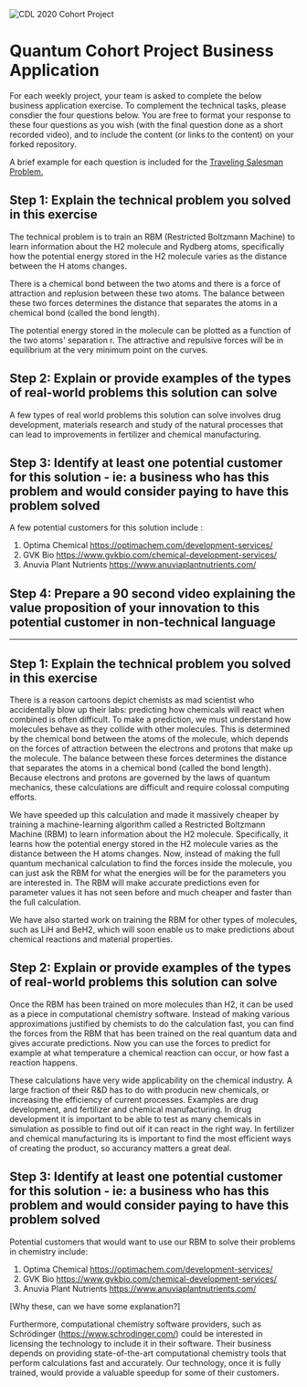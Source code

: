 ![CDL 2020 Cohort Project](../figures/CDL_logo.jpg)
# Quantum Cohort Project Business Application

For each weekly project, your team is asked to complete the below business application exercise.
To complement the technical tasks, please consdier the four questions below.
You are free to format your response to these four questions as you wish (with the final question done as a short recorded video), and to include
the content (or links to the content) on your forked repository.

A brief example for each question is included for the 
[Traveling Salesman Problem.](https://en.wikipedia.org/wiki/Travelling_salesman_problem)

## Step 1: Explain the technical problem you solved in this exercise

The technical problem is to train an RBM (Restricted Boltzmann Machine) to learn information about the H2 molecule and Rydberg atoms, specifically how the potential energy stored in the H2 molecule varies as the distance between the H atoms changes.

There is a chemical bond between the two atoms and there is a force of attraction and replusion between these two atoms. The balance between these two forces determines the distance that separates the atoms in a chemical bond (called the bond length).

The potential energy stored in the molecule can be plotted as a function of the two atoms' separation r. The attractive and repulsive forces will be in equilibrium at the very minimum point on the curves.

## Step 2: Explain or provide examples of the types of real-world problems this solution can solve

A few types of real world problems this solution can solve involves drug development, materials research and study of the natural processes that can lead to improvements in fertilizer and chemical manufacturing.

## Step 3: Identify at least one potential customer for this solution - ie: a business who has this problem and would consider paying to have this problem solved

A few potential customers for this solution include :

1) Optima Chemical https://optimachem.com/development-services/
2) GVK Bio https://www.gvkbio.com/chemical-development-services/
3) Anuvia Plant Nutrients https://www.anuviaplantnutrients.com/

## Step 4: Prepare a 90 second video explaining the value proposition of your innovation to this potential customer in non-technical language


--------------
## Step 1: Explain the technical problem you solved in this exercise
There is a reason cartoons depict chemists as mad scientist who accidentally blow up their labs: predicting how chemicals will react when combined is often difficult. To make a prediction, we must understand how molecules behave as they collide with other molecules. This is determined by the chemical bond between the atoms of the molecule, which depends on the forces of attraction between the electrons and protons that make up the molecule. The balance between these forces determines the distance that separates the atoms in a chemical bond (called the bond length). Because electrons and protons are governed by the laws of quantum mechanics, these calculations are difficult and require colossal computing efforts.

We have speeded up this calculation and made it massively cheaper by training a machine-learning algorithm called a Restricted Boltzmann Machine (RBM) to learn information about the H2 molecule. Specifically, it learns how the potential energy stored in the H2 molecule varies as the distance between the H atoms changes. Now, instead of making the full quantum mechanical calculation to find the forces inside the molecule, you can just ask the RBM for what the energies will be for the parameters you are interested in. The RBM will make accurate predictions even for parameter values it has not seen before and much cheaper and faster than the full calculation. 

We have also started work on training the RBM for other types of molecules, such as LiH and BeH2, which will soon enable us to make predictions about chemical reactions and material properties.


## Step 2: Explain or provide examples of the types of real-world problems this solution can solve

Once the RBM has been trained on more molecules than H2, it can be used as a piece in computational chemistry software. Instead of making various approximations justified by chemists to do the calculation fast, you can find the forces from the RBM that has been trained on the real quantum data and gives accurate predictions. Now you can use the forces to predict for example at what temperature a chemical reaction can occur, or how fast a reaction happens. 

These calculations have very wide applicability on the chemical industry. A large fraction of their R&D has to do with producin new chemicals, or increasing the efficiency of current processes. Examples are drug development, and fertilizer and chemical manufacturing. In drug development it is important to be able to test as many chemicals in simulation as possible to find out oif it can react in the right way. In fertilizer and chemical manufacturing its is important to find the most efficient ways of creating the product, so accurancy matters a great deal. 

## Step 3: Identify at least one potential customer for this solution - ie: a business who has this problem and would consider paying to have this problem solved

Potential customers that would want to use our RBM to solve their problems in chemistry include:

1) Optima Chemical https://optimachem.com/development-services/
2) GVK Bio https://www.gvkbio.com/chemical-development-services/
3) Anuvia Plant Nutrients https://www.anuviaplantnutrients.com/

[Why these, can we have some explanation?]

Furthermore, computational chemistry software providers, such as Schrödinger (https://www.schrodinger.com/) could be interested in licensing the technology to include it in their software. Their business depends on providing state-of-the-art computational chemistry tools that perform calculations fast and accurately. Our technology, once it is fully trained, would provide a valuable speedup for some of their customers. 
